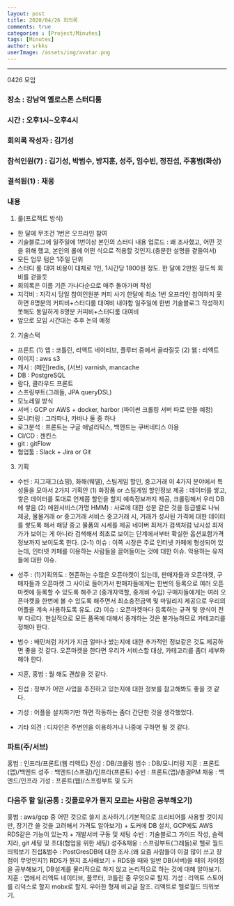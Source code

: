 ```yaml
---
layout: post
title: 2020/04/26 회의록
comments: true
categories : [Project/Minutes]
tags: [Minutes]
author: srkks
userImage: /assets/img/avatar.png
---
```


---

0426 모임

### 장소 : 강남역 옐로스톤 스터디룸

### 시간 : 오후1시~오후4시

### 회의록 작성자 : 김기성

### 참석인원(7) : 김기성, 박범수, 방지훈, 성주, 임수빈, 정진섭, 주홍범(화상)
### 결석원(1) : 재웅

### 내용
1. 룰(프로젝트 방식)
 - 한 달에 무조건 1번은 오프라인 참여
 - 기술블로그에 일주일에 1번이상 본인의 스터디 내용 업로드
    : 왜 조사했고, 어떤 것을 위해 했고, 본인의 롤에 어떤 식으로 적용할 것인지.(충분한 설명을 곁들여서)
 - 모든 업무 텀은 1주일 단위
 - 스터디 룸 대여 비용이 대체로 1인, 1시간당 1800원 정도. 한 달에 2만원 정도씩 회비를 걷을듯
 - 회의록은 이름 기준 가나다순으로 매주 돌아가며 작성
 - 지각비 
    : 지각시 당일 참여인원분 커피 사기
      한달에 최소 1번 오프라인 참여하지 못하면 8명분의 커피비+스터디룸 대여비 내야함
      일주일에 한번 기술블로그 작성하지 못해도 동일하게 8명분 커피비+스터디룸 대여비
 - 앞으로 모임 시간대는 추후 논의 예정

2. 기술스택
 - 프론트
    (1) 앱 : 코틀린, 리액트 네이티브, 플루터 중에서 골라질듯
    (2) 웹 : 리액트
 - 이미지 : aws s3
 - 캐시 : (메인)redis, (서브) varnish, mancache
 - DB : PostgreSQL
 - 람다, 클라우드 프론트
 - 스프링부트(그래들, JPA queryDSL)
 - 모노레일 방식
 - 서버 : GCP or AWS + docker, harbor (파이썬 크롤링 서버 따로 만들 예정)
 - 모니터링 : 그라파나, 카바나 둘 중 하나
 - 로그분석 : 프론트는 구글 애널리틱스, 백엔드는 쿠버네티스 이용
 - CI/CD : 젠킨스
 - git : gitFlow
 - 협업툴 : Slack + Jira or Git

3. 기획
 - 수빈
   : 지그재그(쇼핑), 화해(웨델), 스팀게임 할인, 중고거래
    이 4가지 분야에서 특성들을 모아서 2가지 기획안
    (1) 화장품 or 스팀게임 할인정보 제공 : 데이터를 쌓고, 쌓은 데이터를 토대로 언제쯤 할인을 할지 예측정보까지 제공, 크롤링해서 우리 DB에 쌓음
    (2) 애완서비스(가명 HMM) : 사료에 대한 성분 같은 것을 등급별로 나눠 제공, 물물거래 or 중고거래 서비스
		                중고거래 시, 거래가 성사된 가격에 대한 데이터를 쌓도록 해서 해당 중고 물품의 시세를 제공
			    네이버 최저가 검색처럼 낚시성 최저가가 보이는 게 아니라 검색해서 최초로 보이는 단계에서부터
			    확실한 옵션포함가격 정보까지 보이도록 한다.
       (2-1) 이슈 : 이쪽 시장은 주로 인터넷 카페에 형성되어 있는데, 인터넷 카페를 이용하는 사람들을 끌어들이는 것에 대한 이슈.
                      악용하는 유저들에 대한 이슈.

 - 성주
  : (1)기획의도 : 현존하는 수많은 오픈마켓이 있는데, 판매자들과 오픈마켓, 구매자들과 오픈마켓 그 사이로 들어가서
	        판매자들에게는 한번의 등록으로 여러 오픈마켓에 등록할 수 있도록 해주고 (중개자역할, 중개비 수입)
	        구매자들에게는 여러 오픈마켓을 한번에 볼 수 있도록 해주면서 최소충전금액 및 마일리지 제공으로
	        우리의 어플을 계속 사용하도록 유도.
   (2) 이슈 : 오픈마켓마다 등록하는 규격 및 양식이 전부 다르다.
                현실적으로 모든 품목에 대해서 중개하는 것은 불가능하므로 카테고리를 정해야 한다.
 - 범수
 : 배민처럼 자기가 지금 얼마나 썼는지에 대한 추가적인 정보같은 것도 제공하면 좋을 것 같다.
   오픈마켓을 한다면 우리가 서비스할 대상, 카테고리를 좀더 세부화해야 한다.
 - 지훈, 홍범 : 뭘 해도 괜찮을 것 같다.
 - 진섭 : 정부가 어떤 사업을 추진하고 있는지에 대한 정보를 참고해봐도 좋을 것 같다.
 - 기성 : 어플을 설치하기만 하면 작동하는 좀더 간단한 것을 생각했었다.

 - 기타 의견 : 디자인은 주변인을 이용하거나 나중에 구하면 될 것 같다.


### 파트(주/서브)
홍범 : 인프라/프론트(웹 리액트)
진섭 : DB/크롤링
범수 : DB/모니터링
지훈 : 프론트(앱)/백엔드
성주 : 백엔드(스프링)/인프라(프론트)
수빈 : 프론트(앱)/총괄PM
재웅 : 백엔드/인프라
기성 : 프론트(웹)/스프링부트 및 도커

### 다음주 할 일(공통 : 깃플로우가 뭔지 모르는 사람은 공부해오기)
 홍범 : aws/gcp 중 어떤 것으로 쓸지 조사하기.(기본적으로 프리티어를 사용할 것이지만, 장기간 쓸 것을 고려해서 가격도 알아보기)
          + 도커에 DB 설치, GCP에도 AWS RDS같은 기능이 있는지 + 개발서버 구동 및 세팅
 수빈 : 기술블로그 가이드 작성, 슬랙 지라, git 세팅 및 초대(협업을 위한 세팅)
 성주&재웅 : 스프링부트(그래들)로 헬로 월드 띄워보기 
 진섭&범수 : PostGresDB에 대한 조사.(왜 요즘 사람들이 이걸 많이 쓰고 장점이 무엇인지?) RDS가 뭔지 조사해보기 + RDS쓸 때와 일반 DB(서버)쓸 때의 차이점을 공부해보기, DB설계를 물리적으로 하지 않고 논리적으로 하는 것에 대해 알아보기.
 지훈 : 앱에서 리액트 네이티브, 플루터, 코틀린 중 무엇으로 할지.
 기성 : 리액트 스토어를 리덕스로 할지 mobx로 할지. 우아한 형제 비교글 참조. 리액트로 헬로월드 띄워보기.         
